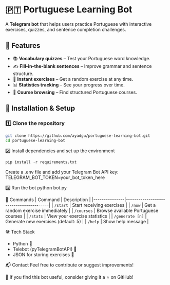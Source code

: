 # 🇵🇹 Portuguese Learning Bot

A **Telegram bot** that helps users practice Portuguese with interactive exercises, quizzes, and sentence completion challenges.

## 🚀 Features

- 📚 **Vocabulary quizzes** – Test your Portuguese word knowledge.
- ✍️ **Fill-in-the-blank sentences** – Improve grammar and sentence structure.
- 🎯 **Instant exercises** – Get a random exercise at any time.
- 📊 **Statistics tracking** – See your progress over time.
- 📖 **Course browsing** – Find structured Portuguese courses.

## 🔧 Installation & Setup

### 1️⃣ Clone the repository

```bash
git clone https://github.com/ayadgu/portuguese-learning-bot.git
cd portuguese-learning-bot
```

2️⃣ Install dependencies and set up the environment

```python
pip install -r requirements.txt
```

Create a .env file and add your Telegram Bot API key:
TELEGRAM_BOT_TOKEN=your_bot_token_here

3️⃣ Run the bot
python bot.py

📌 Commands
| Command | Description |
|---------------|----------------------------------------|
| `/start` | Start receiving exercises |
| `/now` | Get a random exercise immediately |
| `/courses` | Browse available Portuguese courses |
| `/stats` | View your exercise statistics |
| `/generate [n]` | Generate new exercises (default: 5) |
| `/help` | Show help message |

🛠 Tech Stack

- Python 🐍
- Telebot (pyTelegramBotAPI) 🤖
- JSON for storing exercises 📂

📬 Contact
Feel free to contribute or suggest improvements!

🌟 If you find this bot useful, consider giving it a ⭐ on GitHub!
